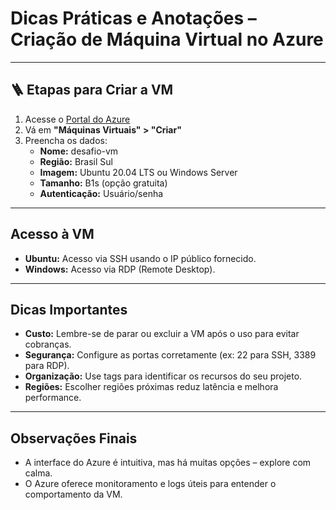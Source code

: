 # Dicas Práticas e Anotações – Criação de Máquina Virtual no Azure

---

## 🪜 Etapas para Criar a VM

1. Acesse o [Portal do Azure](https://portal.azure.com)
2. Vá em **"Máquinas Virtuais" > "Criar"**
3. Preencha os dados:
   - **Nome:** desafio-vm
   - **Região:** Brasil Sul
   - **Imagem:** Ubuntu 20.04 LTS ou Windows Server
   - **Tamanho:** B1s (opção gratuita)
   - **Autenticação:** Usuário/senha

---

## Acesso à VM

- **Ubuntu:** Acesso via SSH usando o IP público fornecido.
- **Windows:** Acesso via RDP (Remote Desktop).

---

## Dicas Importantes

- **Custo:** Lembre-se de parar ou excluir a VM após o uso para evitar cobranças.
- **Segurança:** Configure as portas corretamente (ex: 22 para SSH, 3389 para RDP).
- **Organização:** Use tags para identificar os recursos do seu projeto.
- **Regiões:** Escolher regiões próximas reduz latência e melhora performance.

---

## Observações Finais

- A interface do Azure é intuitiva, mas há muitas opções – explore com calma.
- O Azure oferece monitoramento e logs úteis para entender o comportamento da VM.
